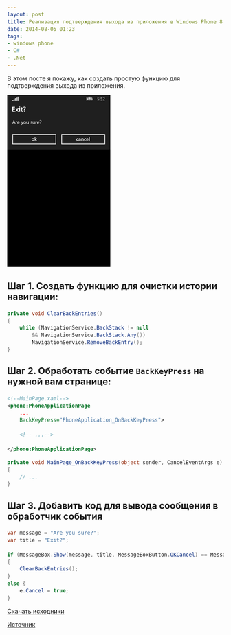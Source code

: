 ```yaml
---
layout: post
title: Реализация подтверждения выхода из приложения в Windows Phone 8
date: 2014-08-05 01:23
tags:
- windows phone
- C#
- .Net
---
```


В этом посте я покажу, как создать простую функцию для подтверждения выхода из приложения.

![windows phone 8, confirm](https://raw.githubusercontent.com/wcoder/blog/master/wp8-confirm/screen.png)

## Шаг 1. Создать функцию для очистки истории навигации:

```csharp
private void ClearBackEntries()
{
	while (NavigationService.BackStack != null
		&& NavigationService.BackStack.Any())
		NavigationService.RemoveBackEntry();
}
```

## Шаг 2. Обработать событие `BackKeyPress` на нужной вам странице:

```xml
<!--MainPage.xaml-->
<phone:PhoneApplicationPage    
	...
	BackKeyPress="PhoneApplication_OnBackKeyPress">
	
	<!-- ...-->
	
</phone:PhoneApplicationPage>
```

```csharp
private void MainPage_OnBackKeyPress(object sender, CancelEventArgs e)
{
	// ...
}
```

## Шаг 3. Добавить код для вывода сообщения в обработчик события

```csharp
var message = "Are you sure?";
var title = "Exit?";

if (MessageBox.Show(message, title, MessageBoxButton.OKCancel) == MessageBoxResult.OK)
{
	ClearBackEntries();
}
else { 
	e.Cancel = true;
}
```

[Скачать исходники](https://raw.githubusercontent.com/wcoder/blog/master/wp8-confirm/POCWP8Confirm.zip)

[Источник](http://wz2.ru/lfn0)
